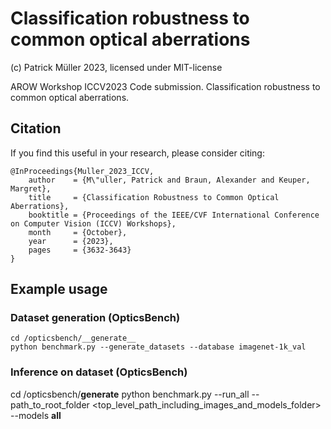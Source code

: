 # Classification robustness to common optical aberrations
(c) Patrick Müller 2023, licensed under MIT-license

AROW Workshop ICCV2023 Code submission. Classification robustness to common optical aberrations.


## Citation
If you find this useful in your research, please consider citing:

```
@InProceedings{Muller_2023_ICCV,
    author    = {M\"uller, Patrick and Braun, Alexander and Keuper, Margret},
    title     = {Classification Robustness to Common Optical Aberrations},
    booktitle = {Proceedings of the IEEE/CVF International Conference on Computer Vision (ICCV) Workshops},
    month     = {October},
    year      = {2023},
    pages     = {3632-3643}
}
```
## Example usage

### Dataset generation (OpticsBench)
```
cd /opticsbench/__generate__
python benchmark.py --generate_datasets --database imagenet-1k_val 
```

### Inference on dataset (OpticsBench)
cd /opticsbench/__generate__
python benchmark.py --run_all --path_to_root_folder <top_level_path_including_images_and_models_folder> --models __all__ 
